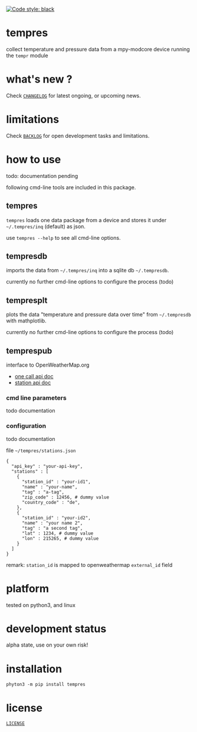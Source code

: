 [![Code style: black](https://img.shields.io/badge/code%20style-black-000000.svg)](https://github.com/psf/black)

# tempres 

collect temperature and pressure data from a mpy-modcore device
running the `tempr` module


# what's new ?

Check
[`CHANGELOG`](https://github.com/kr-g/tempres/blob/main/CHANGELOG.md)
for latest ongoing, or upcoming news.


# limitations

Check 
[`BACKLOG`](https://github.com/kr-g/tempres/blob/main/BACKLOG.md)
for open development tasks and limitations.


# how to use

todo: documentation pending

following cmd-line tools are included in this package.


## tempres

`tempres` loads one data package from a device and stores it under `~/.tempres/inq` (default) as json.

use `tempres --help` to see all cmd-line options.


## tempresdb

imports the data from `~/.tempres/inq` into a sqlite db `~/.tempresdb`.

currently no further cmd-line options to configure the process (todo)


## tempresplt

plots the data "temperature and pressure data over time" from `~/.tempresdb` with mathplotlib.

currently no further cmd-line options to configure the process (todo)


## temprespub

interface to OpenWeatherMap.org 

- [one call api doc](https://openweathermap.org/api/one-call-3)
- [station api doc](https://openweathermap.org/stations#steps)


### cmd line parameters

todo documentation

### configuration

todo documentation

file `~/tempres/stations.json` 

    {
      "api_key" : "your-api-key",
      "stations" : [
        { 
          "station_id" : "your-id1",
          "name" : "your-name",
          "tag" : "a-tag",
          "zip_code" : 12456, # dummy value
          "country_code" : "de",
        },
        { 
          "station_id" : "your-id2",
          "name" : "your name 2",
          "tag" : "a second tag",
          "lat" : 1234, # dummy value
          "lon" : 215265, # dummy value
        }
      ]
    }

remark: `station_id` is mapped to openweathermap `external_id` field


# platform

tested on python3, and linux


# development status

alpha state, use on your own risk!


# installation

    phyton3 -m pip install tempres
    

# license

[`LICENSE`](https://github.com/kr-g/tempres/blob/main/LICENSE.md)

